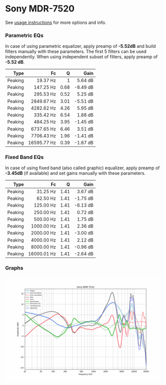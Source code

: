 # Sony MDR-7520
See [usage instructions](https://github.com/jaakkopasanen/AutoEq#usage) for more options and info.

### Parametric EQs
In case of using parametric equalizer, apply preamp of **-5.52dB** and build filters manually
with these parameters. The first 5 filters can be used independently.
When using independent subset of filters, apply preamp of **-5.52 dB**.

| Type    | Fc          |    Q | Gain     |
|--------:|------------:|-----:|---------:|
| Peaking | 19.37 Hz    | 1    | 5.64 dB  |
| Peaking | 147.25 Hz   | 0.68 | -8.49 dB |
| Peaking | 295.53 Hz   | 0.52 | 5.25 dB  |
| Peaking | 2849.67 Hz  | 3.01 | -5.51 dB |
| Peaking | 4282.62 Hz  | 4.26 | 5.95 dB  |
| Peaking | 335.42 Hz   | 6.54 | 1.88 dB  |
| Peaking | 484.25 Hz   | 3.95 | -1.45 dB |
| Peaking | 6737.65 Hz  | 6.46 | 3.51 dB  |
| Peaking | 7706.43 Hz  | 1.96 | -1.41 dB |
| Peaking | 16595.77 Hz | 0.39 | -1.87 dB |

### Fixed Band EQs
In case of using fixed band (also called graphic) equalizer, apply preamp of **-3.45dB**
(if available) and set gains manually with these parameters.

| Type    | Fc          |    Q | Gain     |
|--------:|------------:|-----:|---------:|
| Peaking | 31.25 Hz    | 1.41 | 3.67 dB  |
| Peaking | 62.50 Hz    | 1.41 | -1.75 dB |
| Peaking | 125.00 Hz   | 1.41 | -6.13 dB |
| Peaking | 250.00 Hz   | 1.41 | 0.72 dB  |
| Peaking | 500.00 Hz   | 1.41 | 1.75 dB  |
| Peaking | 1000.00 Hz  | 1.41 | 2.36 dB  |
| Peaking | 2000.00 Hz  | 1.41 | -3.00 dB |
| Peaking | 4000.00 Hz  | 1.41 | 2.12 dB  |
| Peaking | 8000.00 Hz  | 1.41 | -0.96 dB |
| Peaking | 16000.01 Hz | 1.41 | -2.64 dB |

### Graphs
![](./Sony%20MDR-7520.png)